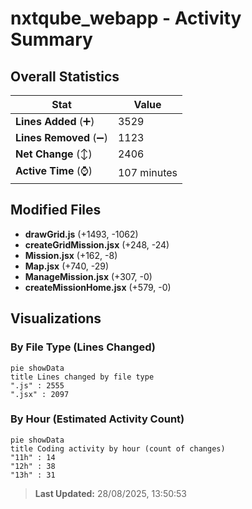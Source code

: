 # nxtqube_webapp - Activity Summary 

## Overall Statistics

| Stat                   | Value                                                             |
| ---------------------- | ----------------------------------------------------------------- |
| **Lines Added** (➕)   | 3529                                          |
| **Lines Removed** (➖) | 1123                                        |
| **Net Change** (↕)    | 2406                |
| **Active Time** (⌚)   | 107 minutes |


## Modified Files
- **drawGrid.js** (+1493, -1062)
- **createGridMission.jsx** (+248, -24)
- **Mission.jsx** (+162, -8)
- **Map.jsx** (+740, -29)
- **ManageMission.jsx** (+307, -0)
- **createMissionHome.jsx** (+579, -0)

## Visualizations

### By File Type (Lines Changed)

```mermaid
pie showData
title Lines changed by file type
".js" : 2555
".jsx" : 2097
```

### By Hour (Estimated Activity Count)

```mermaid
pie showData
title Coding activity by hour (count of changes)
"11h" : 14
"12h" : 38
"13h" : 31
```


> **Last Updated:** 28/08/2025, 13:50:53